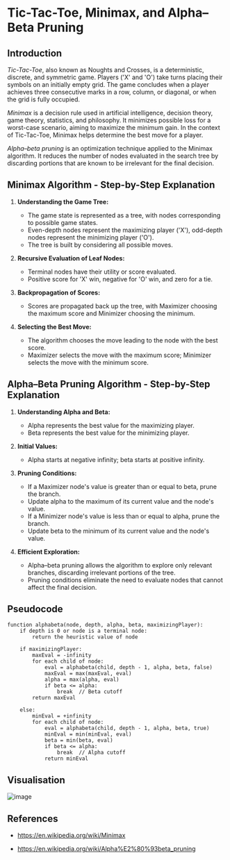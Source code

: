 # Tic-Tac-Toe, Minimax, and Alpha–Beta Pruning

## Introduction

*Tic-Tac-Toe*, also known as Noughts and Crosses, is a deterministic, discrete, and symmetric game. Players ('X' and 'O') take turns placing their symbols on an initially empty grid. The game concludes when a player achieves three consecutive marks in a row, column, or diagonal, or when the grid is fully occupied.

*Minimax* is a decision rule used in artificial intelligence, decision theory, game theory, statistics, and philosophy. It minimizes possible loss for a worst-case scenario, aiming to maximize the minimum gain. In the context of Tic-Tac-Toe, Minimax helps determine the best move for a player.

*Alpha–beta pruning* is an optimization technique applied to the Minimax algorithm. It reduces the number of nodes evaluated in the search tree by discarding portions that are known to be irrelevant for the final decision.

## Minimax Algorithm - Step-by-Step Explanation

1. **Understanding the Game Tree:**
   - The game state is represented as a tree, with nodes corresponding to possible game states.
   - Even-depth nodes represent the maximizing player ('X'), odd-depth nodes represent the minimizing player ('O').
   - The tree is built by considering all possible moves.

2. **Recursive Evaluation of Leaf Nodes:**
   - Terminal nodes have their utility or score evaluated.
   - Positive score for 'X' win, negative for 'O' win, and zero for a tie.

3. **Backpropagation of Scores:**
   - Scores are propagated back up the tree, with Maximizer choosing the maximum score and Minimizer choosing the minimum.

4. **Selecting the Best Move:**
   - The algorithm chooses the move leading to the node with the best score.
   - Maximizer selects the move with the maximum score; Minimizer selects the move with the minimum score.

## Alpha–Beta Pruning Algorithm - Step-by-Step Explanation

1. **Understanding Alpha and Beta:**
   - Alpha represents the best value for the maximizing player.
   - Beta represents the best value for the minimizing player.

2. **Initial Values:**
   - Alpha starts at negative infinity; beta starts at positive infinity.

3. **Pruning Conditions:**
   - If a Maximizer node's value is greater than or equal to beta, prune the branch.
   - Update alpha to the maximum of its current value and the node's value.
   - If a Minimizer node's value is less than or equal to alpha, prune the branch.
   - Update beta to the minimum of its current value and the node's value.

4. **Efficient Exploration:**
   - Alpha–beta pruning allows the algorithm to explore only relevant branches, discarding irrelevant portions of the tree.
   - Pruning conditions eliminate the need to evaluate nodes that cannot affect the final decision.

## Pseudocode

```plaintext
function alphabeta(node, depth, alpha, beta, maximizingPlayer):
    if depth is 0 or node is a terminal node:
        return the heuristic value of node

    if maximizingPlayer:
        maxEval = -infinity
        for each child of node:
            eval = alphabeta(child, depth - 1, alpha, beta, false)
            maxEval = max(maxEval, eval)
            alpha = max(alpha, eval)
            if beta <= alpha:
                break  // Beta cutoff
        return maxEval

    else:
        minEval = +infinity
        for each child of node:
            eval = alphabeta(child, depth - 1, alpha, beta, true)
            minEval = min(minEval, eval)
            beta = min(beta, eval)
            if beta <= alpha:
                break  // Alpha cutoff
            return minEval
```

## Visualisation

![image](https://github.com/Sre-n/NeuroNexus/assets/92539781/9a40b4e3-cbf2-421d-9d25-2e66424079f8)


## References

- https://en.wikipedia.org/wiki/Minimax

- https://en.wikipedia.org/wiki/Alpha%E2%80%93beta_pruning
        

